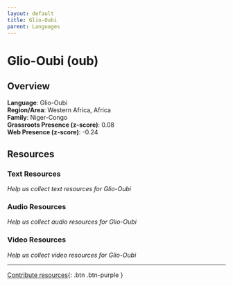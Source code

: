 ```yaml
---
layout: default
title: Glio-Oubi
parent: Languages
---
```


# Glio-Oubi (oub)

## Overview

**Language**: Glio-Oubi  
**Region/Area**: Western Africa, Africa  
**Family**: Niger-Congo  
**Grassroots Presence (z-score)**: 0.08  
**Web Presence (z-score)**: -0.24  

## Resources

### Text Resources
*Help us collect text resources for Glio-Oubi*

### Audio Resources
*Help us collect audio resources for Glio-Oubi*

### Video Resources
*Help us collect video resources for Glio-Oubi*

---

[Contribute resources](https://forms.office.com/e/1SfLJx3u1r){: .btn .btn-purple }
